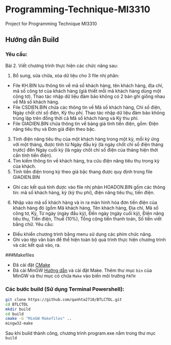 # Programming-Technique-MI3310
Project for Programming Technique MI3310 


## Hướng dẫn Build

### Yêu cầu:
Bài 2. Viết chương trình thực hiện các chức năng sau:
1) Bổ sung, sửa chữa, xóa dữ liệu cho 3 file nhị phân:
+ File KH.BIN lưu thông tin về mã số khách hàng, tên khách hàng, địa chỉ, mã số
công tơ của khách hàng (giả thiết mỗi mã khách hàng dùng một công tơ). Thao tác
nhập dữ liệu đảm bảo không có 2 bản ghi giống nhau về Mã số khách hàng.
+ File CSDIEN.BIN chứa các thông tin về Mã số khách hàng, Chỉ số điện, Ngày chốt
chỉ số điện, Kỳ thu phí. Thao tác nhập dữ liệu đảm bảo không trùng lặp trên đồng thời
cả Mã số khách hàng và Kỳ thu phí.
+ File GIADIEN.BIN chứa thông tin về bảng giá tính tiền điện, gồm: Điện năng tiêu
thụ và Đơn giá điện theo bậc.
3) Tính điện năng tiêu thụ của một khách hàng trong một kỳ, mỗi kỳ ứng với một
tháng, được tính từ Ngày đầu kỳ (là ngày chốt chỉ số điện tháng trước) đến Ngày cuối
kỳ (là ngày chốt chỉ số điện của tháng hiện thời cần tính tiền điện).
4) Tìm kiếm thông tin về khách hàng, tra cứu điện năng tiêu thụ trong kỳ của khách.
5) Tính tiền điện trong kỳ theo giá bậc thang được quy định trong file GIADIEN.BIN
+ Ghi các kết quả tính được vào file nhị phân HOADON.BIN gồm các thông tin: mã
số khách hàng, kỳ (kỳ thu phí), điện năng tiêu thụ, tiền điện.
6) Nhập vào mã số khách hàng và in ra màn hình hóa đơn tiền điện của khách hàng đó
(gồm Mã khách hàng, Tên khách hàng, Địa chỉ, Mã số công tơ, Kỳ, Từ ngày (ngày
đầu kỳ), Đến ngày (ngày cuối kỳ), Điện năng tiêu thụ, Tiền điện, Thuế (10%), Tổng
cộng tiền thanh toán, Số tiền viết bằng chữ.
Yêu cầu:
- Điều khiển chương trình bằng menu sử dụng các phím chức năng.
- Ghi vào tệp văn bản để thể hiện toàn bộ quá trình thực hiện chương trình và các
kết quả vào, ra.

###Makefiles
- Đã cài đặt [CMake](https://cmake.org/download/)
- Đã cài MinGW [Hướng dẫn](https://codecute.com/c/huong-dan-cai-dat-trinh-bien-dich-c-c-mingw-gcc.html) và cài đặt Make. Thêm thư mục `bin` của MinGW và thư mục có chứa `Make` vào biến môi trường `PATH` 

### Các bước build (Sử dụng Terminal Powershell):

```bash
git clone https://github.com/qanhta2710/BTLCTDL.git
cd BTLCTDL
mkdir build
cd build
cmake -G "MinGW Makefiles" ..
mingw32-make
```
Sau khi build thành công, chương trình program.exe nằm trong thư mục `build`
